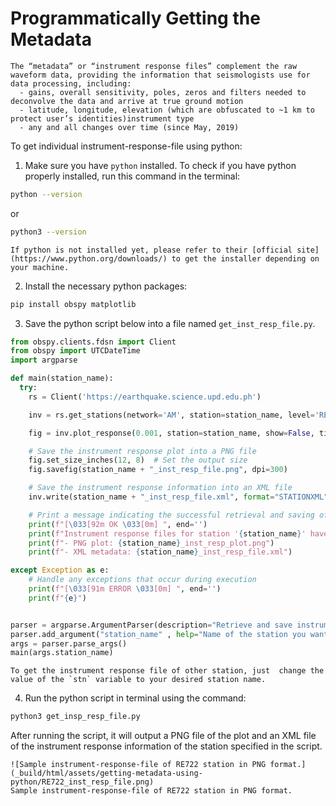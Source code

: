 Programmatically Getting the Metadata
=======================================

```{note}
The “metadata” or “instrument response files” complement the raw waveform data, providing the information that seismologists use for data processing, including:
  - gains, overall sensitivity, poles, zeros and filters needed to deconvolve the data and arrive at true ground motion
  - latitude, longitude, elevation (which are obfuscated to ~1 km to protect user’s identities)instrument type
  - any and all changes over time (since May, 2019)
```

To get individual instrument-response-file using python:

1. Make sure you have `python` installed. To check if you have python properly installed, run this command in the terminal:
  ```bash
  python --version
  ```
  or
  ```bash
  python3 --version
  ```
  ```{note}
  If python is not installed yet, please refer to their [official site](https://www.python.org/downloads/) to get the installer depending on your machine.
  ```
2. Install the necessary python packages:
  ```bash
  pip install obspy matplotlib
  ```
3. Save the python script below into a file named `get_inst_resp_file.py`.
  ```python
  from obspy.clients.fdsn import Client
  from obspy import UTCDateTime
  import argparse

  def main(station_name):
    try:
      rs = Client('https://earthquake.science.upd.edu.ph')

      inv = rs.get_stations(network='AM', station=station_name, level='RESP')

      fig = inv.plot_response(0.001, station=station_name, show=False, time=UTCDateTime.now())

      # Save the instrument response plot into a PNG file
      fig.set_size_inches(12, 8)  # Set the output size
      fig.savefig(station_name + "_inst_resp_file.png", dpi=300) 

      # Save the instrument response information into an XML file
      inv.write(station_name + "_inst_resp_file.xml", format="STATIONXML")

      # Print a message indicating the successful retrieval and saving of the instrument response files
      print(f"[\033[92m OK \033[0m] ", end='')
      print(f"Instrument response files for station '{station_name}' have been successfully retrieved and saved")
      print(f"- PNG plot: {station_name}_inst_resp_plot.png")
      print(f"- XML metadata: {station_name}_inst_resp_file.xml")

  except Exception as e:
      # Handle any exceptions that occur during execution
      print(f"[\033[91m ERROR \033[0m] ", end='')
      print(f"{e}")


  parser = argparse.ArgumentParser(description="Retrieve and save instrument response files for a specified station.")
  parser.add_argument("station_name" , help="Name of the station you want to get the instrument response file of")
  args = parser.parse_args()
  main(args.station_name)
  ```
  ```{note}
  To get the instrument response file of other station, just  change the value of the `stn` variable to your desired station name.
  ```
4. Run the python script in terminal using the command:
  ```bash
  python3 get_insp_resp_file.py
  ```
  After running the script, it will output a PNG file of the plot and an XML file of the instrument response information of the station specified in the script.
  

  ```{admonition} Sample Output  
  ![Sample instrument-response-file of RE722 station in PNG format.](_build/html/assets/getting-metadata-using-python/RE722_inst_resp_file.png)
  Sample instrument-response-file of RE722 station in PNG format.
  ```